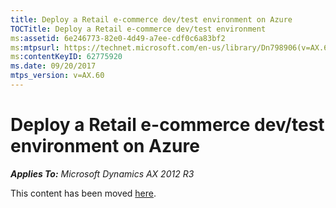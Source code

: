 ```yaml
---
title: Deploy a Retail e-commerce dev/test environment on Azure
TOCTitle: Deploy a Retail e-commerce dev/test environment
ms:assetid: 6e246773-82e0-4d49-a7ee-cdf0c6a83bf2
ms:mtpsurl: https://technet.microsoft.com/en-us/library/Dn798906(v=AX.60)
ms:contentKeyID: 62775920
ms.date: 09/20/2017
mtps_version: v=AX.60
---
```


# Deploy a Retail e-commerce dev/test environment on Azure 


_**Applies To:** Microsoft Dynamics AX 2012 R3_

This content has been moved [here](https://go.microsoft.com/fwlink/?linkid=858575).

  


